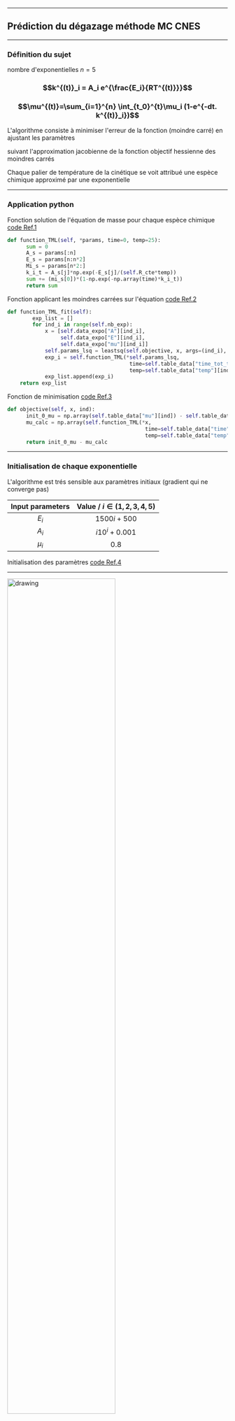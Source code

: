 -----
## Prédiction du dégazage méthode MC CNES
----
### Définition du sujet

nombre d'exponentielles $n=5$

### $$k^{(t)}_i = A_i e^{\frac{E_i}{RT^{(t)}}}$$
### $$\mu^{(t)}=\sum_{i=1}^{n} \int_{t_0}^{t}\mu_i (1-e^{-dt. k^{(t)}_i})$$

L'algorithme consiste à minimiser l'erreur de la fonction (moindre carré) en ajustant les paramètres 

suivant l'approximation jacobienne de la fonction objectif hessienne des moindres carrés

Chaque palier de température de la cinétique se voit attribué une espèce chimique approximé par une exponentielle

----
### Application python

Fonction solution de l'équation de masse pour chaque espèce chimique 
[code Ref.1](https://github.com/LanceryH/Cnes_LP_VB5E/blob/b09f277af6533a65b18a40ce6191ed4f0d6e2bc0/resolution_CNES_M.py#L38C5-L49C19)

```python
def function_TML(self, *params, time=0, temp=25):
      sum = 0
      A_s = params[:n]
      E_s = params[n:n*2]
      Mi_s = params[n*2:]
      k_i_t = A_s[j]*np.exp(-E_s[j]/(self.R_cte*temp))
      sum += (mi_s[0])*(1-np.exp(-np.array(time)*k_i_t))
      return sum
```
Fonction applicant les moindres carrées sur l'équation 
[code Ref.2](https://github.com/LanceryH/Cnes_LP_VB5E/blob/cab1dc12d166c8ba1ab3f4c076725c6f098306b8/resolution_CNES_M.py#L51C1-L63C102)

```python
def function_TML_fit(self):
        exp_list = []
        for ind_i in range(self.nb_exp):
            x = [self.data_expo["A"][ind_i],
                 self.data_expo["E"][ind_i],
                 self.data_expo["mu"][ind_i]]
            self.params_lsq = leastsq(self.objective, x, args=(ind_i), maxfev=5000)[0]
            exp_i = self.function_TML(*self.params_lsq,
                                       time=self.table_data["time_tot_tot"],
                                       temp=self.table_data["temp"][ind_i][1])
            exp_list.append(exp_i)
    return exp_list
```
Fonction de minimisation
[code Ref.3](https://github.com/LanceryH/Cnes_LP_VB5E/blob/93cd4022814937dadaf33ea915ee3a8b973c9860/resolution_CNES_M.py#L93C4-L94C189)

```python
def objective(self, x, ind):
      init_0_mu = np.array(self.table_data["mu"][ind]) - self.table_data["mu"][ind][0]
      mu_calc = np.array(self.function_TML(*x,
                                            time=self.table_data["time"][0],
                                            temp=self.table_data["temp"][ind][1]))
      return init_0_mu - mu_calc
```
-----
### Initialisation de chaque exponentielle

L'algorithme est trés sensible aux paramètres initiaux (gradient qui ne converge pas)

| Input parameters  | Value / $i \in (1,2,3,4,5)$|
| :---: | :---: |
| $E_i$ | $1500i + 500$  |
| $A_i$ | $i10^i + 0.001$  |
| $\mu_i$ | 0.8  |

Initialisation des paramètres [code Ref.4](https://github.com/LanceryH/Cnes_LP_VB5E/blob/cab1dc12d166c8ba1ab3f4c076725c6f098306b8/resolution_CNES_M.py#L32C5-L36C44)

-----
<img src="https://github.com/LanceryH/Cnes_LP_VB5E/assets/108919405/c809cb9b-ffea-4719-90ca-2823a25a7d4f" alt="drawing" width="70%" height="70%"/>

-----
## Prédiction du dégazage méthode MC ESA 
----
### Définition du sujet

Il s'agit de la même méthode mais pour chaque palier/exponentielle, 6 espèces chimiques sont considérées

### $$k^{(t)}_i = A_i e^{\frac{E_i}{RT^{(t)}}}$$
### $$j \in (1,2,3,4,5)$$
### $$n \in  ⟦ 4,9 ⟧$$
### $$\mu_j=\sum_{i=1}^{n}\mu_i (1-e^{-\frac{dt}{\tau_i}})$$

L'algorithme conciste à miniser l'erreur de la fonction (moindres carrées) en ajustant les paramètres suivant la méthode des gradients

Chaque palier de température de la cinétique se voit attribué une espèce chimique approximé par une exponentielle

----
<img src="https://github.com/LanceryH/Cnes_LP_VB5E/assets/108919405/22659e6b-770d-4d23-ae27-855e5e59ab9d" alt="drawing" width="70%" height="70%"/>

## Régression polynomiale du maillage
<img src="https://github.com/LanceryH/Cnes_LP_VB5E/assets/108919405/f837df3a-7439-4373-a00c-1876256ed137" alt="drawing" width="70%" height="70%"/>

